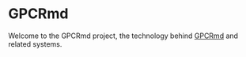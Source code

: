 GPCRmd
=======

Welcome to the GPCRmd project, the technology behind [GPCRmd](http://www.gpcrmd.org) and related systems.
